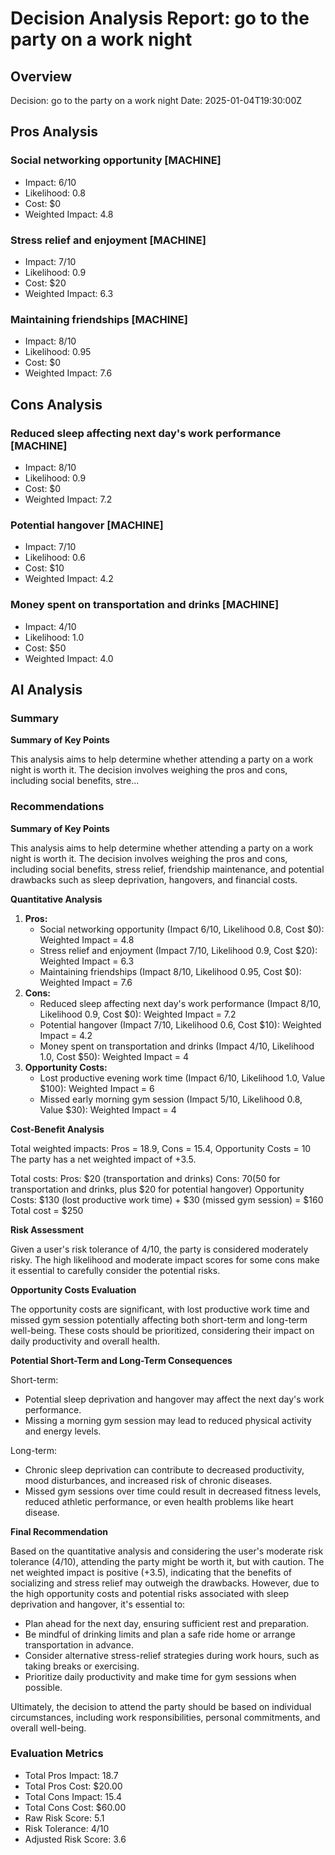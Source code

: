 # Decision Analysis Report: go to the party on a work night

## Overview
Decision: go to the party on a work night
Date: 2025-01-04T19:30:00Z

## Pros Analysis

### Social networking opportunity [MACHINE]
- Impact: 6/10
- Likelihood: 0.8
- Cost: $0
- Weighted Impact: 4.8

### Stress relief and enjoyment [MACHINE]
- Impact: 7/10
- Likelihood: 0.9
- Cost: $20
- Weighted Impact: 6.3

### Maintaining friendships [MACHINE]
- Impact: 8/10
- Likelihood: 0.95
- Cost: $0
- Weighted Impact: 7.6

## Cons Analysis

### Reduced sleep affecting next day's work performance [MACHINE]
- Impact: 8/10
- Likelihood: 0.9
- Cost: $0
- Weighted Impact: 7.2

### Potential hangover [MACHINE]
- Impact: 7/10
- Likelihood: 0.6
- Cost: $10
- Weighted Impact: 4.2

### Money spent on transportation and drinks [MACHINE]
- Impact: 4/10
- Likelihood: 1.0
- Cost: $50
- Weighted Impact: 4.0

## AI Analysis

### Summary
**Summary of Key Points**

This analysis aims to help determine whether attending a party on a work night is worth it. The decision involves weighing the pros and cons, including social benefits, stre...

### Recommendations
**Summary of Key Points**

This analysis aims to help determine whether attending a party on a work night is worth it. The decision involves weighing the pros and cons, including social benefits, stress relief, friendship maintenance, and potential drawbacks such as sleep deprivation, hangovers, and financial costs.

**Quantitative Analysis**

1. **Pros:**
	* Social networking opportunity (Impact 6/10, Likelihood 0.8, Cost $0): Weighted Impact = 4.8
	* Stress relief and enjoyment (Impact 7/10, Likelihood 0.9, Cost $20): Weighted Impact = 6.3
	* Maintaining friendships (Impact 8/10, Likelihood 0.95, Cost $0): Weighted Impact = 7.6
2. **Cons:**
	* Reduced sleep affecting next day's work performance (Impact 8/10, Likelihood 0.9, Cost $0): Weighted Impact = 7.2
	* Potential hangover (Impact 7/10, Likelihood 0.6, Cost $10): Weighted Impact = 4.2
	* Money spent on transportation and drinks (Impact 4/10, Likelihood 1.0, Cost $50): Weighted Impact = 4
3. **Opportunity Costs:**
	* Lost productive evening work time (Impact 6/10, Likelihood 1.0, Value $100): Weighted Impact = 6
	* Missed early morning gym session (Impact 5/10, Likelihood 0.8, Value $30): Weighted Impact = 4

**Cost-Benefit Analysis**

Total weighted impacts: Pros = 18.9, Cons = 15.4, Opportunity Costs = 10
The party has a net weighted impact of +3.5.

Total costs:
Pros: $20 (transportation and drinks)
Cons: $70 ($50 for transportation and drinks, plus $20 for potential hangover)
Opportunity Costs: $130 (lost productive work time) + $30 (missed gym session) = $160
Total cost = $250

**Risk Assessment**

Given a user's risk tolerance of 4/10, the party is considered moderately risky. The high likelihood and moderate impact scores for some cons make it essential to carefully consider the potential risks.

**Opportunity Costs Evaluation**

The opportunity costs are significant, with lost productive work time and missed gym session potentially affecting both short-term and long-term well-being. These costs should be prioritized, considering their impact on daily productivity and overall health.

**Potential Short-Term and Long-Term Consequences**

Short-term:
- Potential sleep deprivation and hangover may affect the next day's work performance.
- Missing a morning gym session may lead to reduced physical activity and energy levels.

Long-term:
- Chronic sleep deprivation can contribute to decreased productivity, mood disturbances, and increased risk of chronic diseases.
- Missed gym sessions over time could result in decreased fitness levels, reduced athletic performance, or even health problems like heart disease.

**Final Recommendation**

Based on the quantitative analysis and considering the user's moderate risk tolerance (4/10), attending the party might be worth it, but with caution. The net weighted impact is positive (+3.5), indicating that the benefits of socializing and stress relief may outweigh the drawbacks. However, due to the high opportunity costs and potential risks associated with sleep deprivation and hangover, it's essential to:

* Plan ahead for the next day, ensuring sufficient rest and preparation.
* Be mindful of drinking limits and plan a safe ride home or arrange transportation in advance.
* Consider alternative stress-relief strategies during work hours, such as taking breaks or exercising.
* Prioritize daily productivity and make time for gym sessions when possible.

Ultimately, the decision to attend the party should be based on individual circumstances, including work responsibilities, personal commitments, and overall well-being.

### Evaluation Metrics
- Total Pros Impact: 18.7
- Total Pros Cost: $20.00
- Total Cons Impact: 15.4
- Total Cons Cost: $60.00
- Raw Risk Score: 5.1
- Risk Tolerance: 4/10
- Adjusted Risk Score: 3.6
